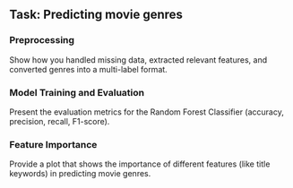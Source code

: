 
## Task: Predicting movie genres
### Preprocessing 
Show how you handled missing data, extracted relevant features, and converted genres into a multi-label format.
### Model Training and Evaluation 
Present the evaluation metrics for the Random Forest Classifier (accuracy, precision, recall, F1-score).
### Feature Importance 
Provide a plot that shows the importance of different features (like title keywords) in predicting movie genres.